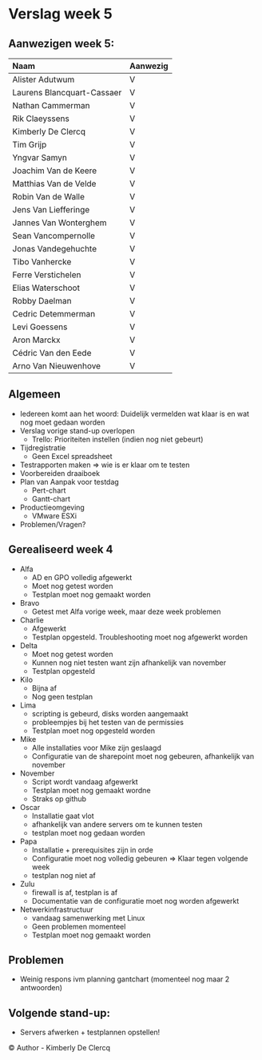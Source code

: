 # Verslag week 5

## Aanwezigen week 5:
| Naam                          | Aanwezig |
| :---                          | :---   |
| Alister Adutwum               | V |
| Laurens Blancquart-Cassaer    | V |
| Nathan Cammerman              | V |
| Rik Claeyssens                | V |
| Kimberly De Clercq            | V |
| Tim Grijp                     | V |
| Yngvar Samyn                  | V |
| Joachim Van de Keere          | V |
| Matthias Van de Velde         | V |
| Robin Van de Walle            | V |
| Jens Van Liefferinge          | V |
| Jannes Van Wonterghem         | V |
| Sean Vancompernolle           | V |
| Jonas Vandegehuchte           | V |
| Tibo Vanhercke                | V |
| Ferre Verstichelen            | V |
| Elias Waterschoot             | V |
| Robby Daelman                 | V |
| Cedric Detemmerman            | V |
| Levi Goessens                 | V |
| Aron Marckx                   | V |
| Cédric Van den Eede           | V |
| Arno Van Nieuwenhove          | V |

## Algemeen
- Iedereen komt aan het woord: Duidelijk vermelden wat klaar is en wat nog moet gedaan worden
- Verslag vorige stand-up overlopen
    - Trello: Prioriteiten instellen (indien nog niet gebeurt)
- Tijdregistratie
    - Geen Excel spreadsheet
- Testrapporten maken => wie is er klaar om te testen
- Voorbereiden draaiboek
- Plan van Aanpak voor testdag
    - Pert-chart
    - Gantt-chart
- Productieomgeving
    - VMware ESXi
- Problemen/Vragen?

## Gerealiseerd week 4
* Alfa
  * AD en GPO volledig afgewerkt
  * Moet nog getest worden
  * Testplan moet nog gemaakt worden
* Bravo 
  *  Getest met Alfa vorige week, maar deze week problemen
* Charlie 
  * Afgewerkt
  * Testplan opgesteld. Troubleshooting moet nog afgewerkt worden
* Delta 
  * Moet nog getest worden
  * Kunnen nog niet testen want zijn afhankelijk van november
  * Testplan opgesteld
* Kilo 
  * Bijna af
  * Nog geen testplan
* Lima 
  * scripting is gebeurd, disks worden aangemaakt
  * probleempjes bij het testen van de permissies
  * Testplan moet nog opgesteld worden
* Mike 
  * Alle installaties voor Mike zijn geslaagd
  * Configuratie van de sharepoint moet nog gebeuren, afhankelijk van november
* November 
  * Script wordt vandaag afgewerkt
  * Testplan moet nog gemaakt wordne
  * Straks op github
* Oscar 
  * Installatie gaat vlot
  * afhankelijk van andere servers om te kunnen testen
  * testplan moet nog gedaan worden
* Papa 
  * Installatie + prerequisites zijn in orde 
  * Configuratie moet nog volledig gebeuren => Klaar tegen volgende week
  * testplan nog niet af
* Zulu 
  * firewall is af, testplan is af
  * Documentatie van de configuratie moet nog worden afgewerkt
* Netwerkinfrastructuur 
  * vandaag samenwerking met Linux
  * Geen problemen momenteel
  * Testplan moet nog gemaakt worden

## Problemen
- Weinig respons ivm planning gantchart (momenteel nog maar 2 antwoorden)

## Volgende stand-up:
- Servers afwerken + testplannen opstellen!

© Author - Kimberly De Clercq